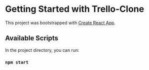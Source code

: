 # Getting Started with Trello-Clone

This project was bootstrapped with [Create React App](https://github.com/facebook/create-react-app).

## Available Scripts

In the project directory, you can run:

### `npm start`

